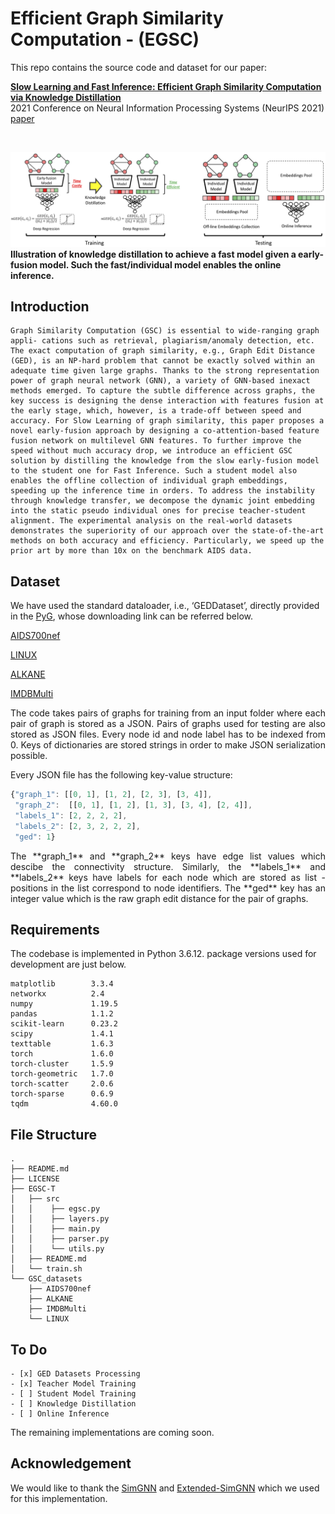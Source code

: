 # Efficient Graph Similarity Computation - (EGSC)

This repo contains the source code and dataset for our paper:

[**Slow Learning and Fast Inference: Efficient Graph Similarity Computation via Knowledge Distillation**](https://papers.nips.cc/paper/2021/file/75fc093c0ee742f6dddaa13fff98f104-Paper.pdf)
<br>
2021 Conference on Neural Information Processing Systems (NeurIPS 2021)
<br>
[paper](https://papers.nips.cc/paper/2021/file/75fc093c0ee742f6dddaa13fff98f104-Paper.pdf)

<div>
    <div style="display: none;" id="egsc2021">
      <pre class="bibtex">@inproceedings{qin2021slow,
              title={Slow Learning and Fast Inference: Efficient Graph Similarity Computation via Knowledge Distillation},
              author={Qin, Can and Zhao, Handong and Wang, Lichen and Wang, Huan and Zhang, Yulun and Fu, Yun},
              booktitle={Thirty-Fifth Conference on Neural Information Processing Systems},
              year={2021}
            }
    </pre>
  </div>
  <br>
</div>

![EGSC](/Figs/our-setting.png)
<b> Illustration of knowledge distillation to achieve a fast model given a early-fusion model. Such the fast/individual model enables the online inference. </b>

## Introduction
```
Graph Similarity Computation (GSC) is essential to wide-ranging graph appli- cations such as retrieval, plagiarism/anomaly detection, etc. The exact computation of graph similarity, e.g., Graph Edit Distance (GED), is an NP-hard problem that cannot be exactly solved within an adequate time given large graphs. Thanks to the strong representation power of graph neural network (GNN), a variety of GNN-based inexact methods emerged. To capture the subtle difference across graphs, the key success is designing the dense interaction with features fusion at the early stage, which, however, is a trade-off between speed and accuracy. For Slow Learning of graph similarity, this paper proposes a novel early-fusion approach by designing a co-attention-based feature fusion network on multilevel GNN features. To further improve the speed without much accuracy drop, we introduce an efficient GSC solution by distilling the knowledge from the slow early-fusion model to the student one for Fast Inference. Such a student model also enables the offline collection of individual graph embeddings, speeding up the inference time in orders. To address the instability through knowledge transfer, we decompose the dynamic joint embedding into the static pseudo individual ones for precise teacher-student alignment. The experimental analysis on the real-world datasets demonstrates the superiority of our approach over the state-of-the-art methods on both accuracy and efficiency. Particularly, we speed up the prior art by more than 10x on the benchmark AIDS data.
```

## Dataset
We have used the standard dataloader, i.e., ‘GEDDataset’, directly provided in the [PyG](https://pytorch-geometric.readthedocs.io/en/latest/_modules/torch_geometric/datasets/ged_dataset.html#GEDDataset), whose downloading link can be referred below.

[AIDS700nef](https://drive.google.com/uc?export=download&id=10czBPJDEzEDI2tq7Z7mkBjLhj55F-a2z)

[LINUX](https://drive.google.com/uc?export=download&id=1nw0RRVgyLpit4V4XFQyDy0pI6wUEXSOI)

[ALKANE](https://drive.google.com/uc?export=download&id=1-LmxaWW3KulLh00YqscVEflbqr0g4cXt)

[IMDBMulti](https://drive.google.com/uc?export=download&id=12QxZ7EhYA7pJiF4cO-HuE8szhSOWcfST)


<p align="justify">
The code takes pairs of graphs for training from an input folder where each pair of graph is stored as a JSON. Pairs of graphs used for testing are also stored as JSON files. Every node id and node label has to be indexed from 0. Keys of dictionaries are stored strings in order to make JSON serialization possible.</p>

Every JSON file has the following key-value structure:

```javascript
{"graph_1": [[0, 1], [1, 2], [2, 3], [3, 4]],
 "graph_2":  [[0, 1], [1, 2], [1, 3], [3, 4], [2, 4]],
 "labels_1": [2, 2, 2, 2],
 "labels_2": [2, 3, 2, 2, 2],
 "ged": 1}
```
<p align="justify">
The **graph_1** and **graph_2** keys have edge list values which descibe the connectivity structure. Similarly, the **labels_1**  and **labels_2** keys have labels for each node which are stored as list - positions in the list correspond to node identifiers. The **ged** key has an integer value which is the raw graph edit distance for the pair of graphs.</p>

## Requirements
The codebase is implemented in Python 3.6.12. package versions used for development are just below.
```
matplotlib        3.3.4
networkx          2.4
numpy             1.19.5
pandas            1.1.2
scikit-learn      0.23.2
scipy             1.4.1
texttable         1.6.3
torch             1.6.0
torch-cluster     1.5.9
torch-geometric   1.7.0
torch-scatter     2.0.6
torch-sparse      0.6.9
tqdm              4.60.0
```

## File Structure
```
.
├── README.md
├── LICENSE                            
├── EGSC-T
│   ├── src
│   │    ├── egsc.py 
│   │    ├── layers.py
│   │    ├── main.py
│   │    ├── parser.py        
│   │    └── utils.py                             
│   ├── README.md                      
│   └── train.sh                        
└── GSC_datasets
    ├── AIDS700nef
    ├── ALKANE
    ├── IMDBMulti
    └── LINUX
```

## To Do
```
- [x] GED Datasets Processing
- [x] Teacher Model Training
- [ ] Student Model Training
- [ ] Knowledge Distillation
- [ ] Online Inference
```
The remaining implementations are coming soon.

## Acknowledgement
We would like to thank the [SimGNN](https://github.com/benedekrozemberczki/SimGNN) and [Extended-SimGNN](https://github.com/gospodima/Extended-SimGNN) which we used for this implementation.